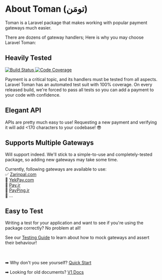 # About Toman (تومَن)
Toman is a Laravel package that makes working with popular payment gateways much easier.

There are dozens of gateway handlers; Here is why you may choose Laravel Toman:

## Heavily Tested
<a target="_blank" href="https://travis-ci.org/evryn/laravel-toman">
    <img alt="Build Status" src="https://img.shields.io/travis/evryn/laravel-toman/master.svg?style=flat-square">
</a>
<a target="_blank" href="https://codecov.io/gh/evryn/laravel-toman">
    <img alt="Code Coverage" src='https://img.shields.io/codecov/c/github/evryn/laravel-toman?label=coverage&style=flat-square'>
</a>

Payment is a critical topic, and its handlers must be tested from all aspects. Laravel Toman has an automated test suit with 100% coverage. On every released build, we're forced to pass all tests so you can add a payment to your code with confidence.

## Elegant API

APIs are pretty much easy to use! Requesting a new payment and verifying it will add <170 characters to your codebase! 😎

## Supports Multiple Gateways

Will support indeed. We'll stick to a simple-to-use and completely-tested package, so adding new gateways may take some time.

Currently, following gateways are available to use:  
✅ [Zarinpal.com](https://zarinpal.com)  
🔘 [YekPay.com](https://yekpay.com/)  
🔘 [Pay.ir](https://pay.ir/)  
🔘 [PayPing.ir](https://www.payping.ir/)  
🔘 ...

## Easy to Test

Writing a test for your application and want to see if you're using the package correctly? No problem at all!

See our [Testing Guide](testing.md) to learn about how to mock gateways and assert their behaviour!

<br></br>
➡ Why don't you see yourself? [Quick Start](install.md)

➡ Looking for old documents? <a href="v1/index.html">V1 Docs</a>
